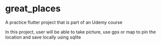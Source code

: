 # great_places

A practice flutter project that is part of an Udemy course

In this project, user will be able to take picture, use gps or map to pin the location and save locally using sqlite
